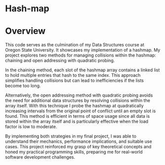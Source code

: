 # Hash-map

# Overview

This code serves as the culmination of my Data Structures course at Oregon State University. It showcases my implementation of a hashmap. My project explores two methods for managing collisions within the hashmap: chaining and open addressing with quadratic probing.

In the chaining method, each slot of the hashmap array contains a linked list to hold multiple entries that hash to the same index. This approach simplifies handling collisions but can lead to inefficiencies if the lists become too long.

Alternatively, the open addressing method with quadratic probing avoids the need for additional data structures by resolving collisions within the array itself. With this technique I probe the hashmap at quadratically increasing intervals from the original point of conflict until an empty slot is found. This method is efficient in terms of space usage since all data is stored within the array itself and is particularly effective when the load factor is low to moderate.

By implementing both strategies in my final project, I was able to understand their mechanics, performance implications, and suitable use cases. This project reinforced my grasp of key theoretical concepts and honed my practical programming skills, preparing me for real-world software development challenges.
